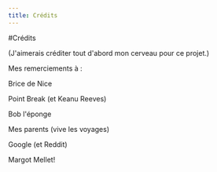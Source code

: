 ```yaml
--- 
title: Crédits
---
```


#Crédits

(J'aimerais créditer tout d'abord mon cerveau pour ce projet.)

Mes remerciements à : 

Brice de Nice 

Point Break (et Keanu Reeves)

Bob l'éponge

Mes parents (vive les voyages)

Google (et Reddit)

Margot Mellet! 
